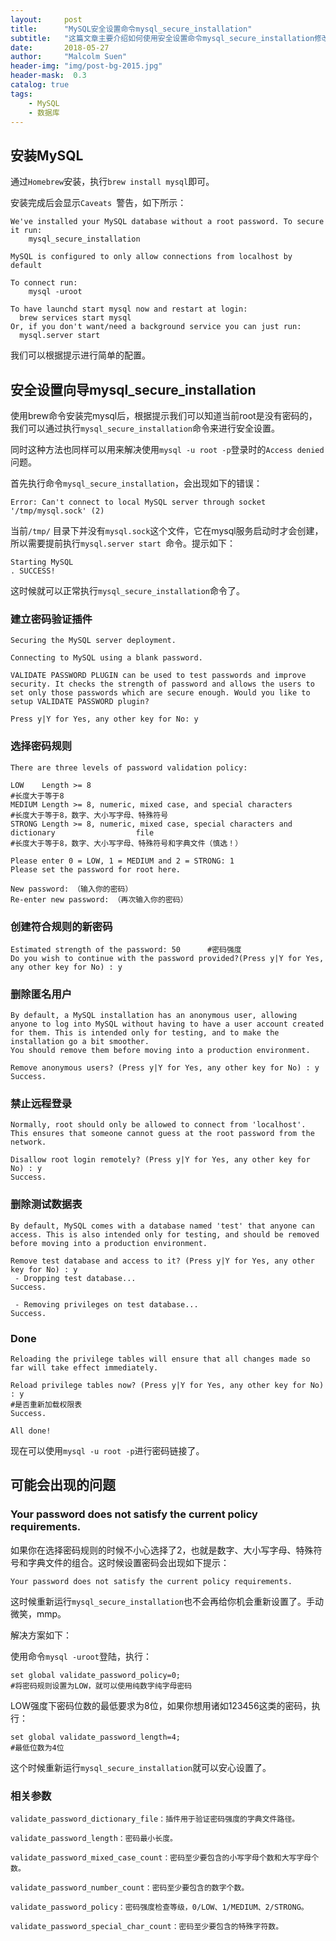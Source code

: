 ```yaml
---
layout:     post
title:      "MySQL安全设置命令mysql_secure_installation"
subtitle:   "这篇文章主要介绍如何使用安全设置命令mysql_secure_installation修改mysql密码及进行相关配置"
date:       2018-05-27
author:     "Malcolm Suen"
header-img: "img/post-bg-2015.jpg"
header-mask:  0.3
catalog: true
tags:
    - MySQL
    - 数据库
---
```


## 安装MySQL

通过`Homebrew`安装，执行`brew install mysql`即可。

安装完成后会显示`Caveats `警告，如下所示：

```
We've installed your MySQL database without a root password. To secure it run:
    mysql_secure_installation

MySQL is configured to only allow connections from localhost by default

To connect run:
    mysql -uroot

To have launchd start mysql now and restart at login:
  brew services start mysql
Or, if you don't want/need a background service you can just run:
  mysql.server start
```

我们可以根据提示进行简单的配置。

## 安全设置向导mysql_secure_installation

使用brew命令安装完mysql后，根据提示我们可以知道当前root是没有密码的，我们可以通过执行`mysql_secure_installation`命令来进行安全设置。

同时这种方法也同样可以用来解决使用`mysql -u root -p`登录时的`Access denied `问题。

首先执行命令`mysql_secure_installation`，会出现如下的错误：

```
Error: Can't connect to local MySQL server through socket '/tmp/mysql.sock' (2)
```

当前`/tmp/` 目录下并没有`mysql.sock`这个文件，它在mysql服务启动时才会创建，所以需要提前执行`mysql.server start `命令。提示如下：

```
Starting MySQL
. SUCCESS! 
```

这时候就可以正常执行`mysql_secure_installation`命令了。

### 建立密码验证插件

```
Securing the MySQL server deployment.

Connecting to MySQL using a blank password.

VALIDATE PASSWORD PLUGIN can be used to test passwords and improve security. It checks the strength of password and allows the users to set only those passwords which are secure enough. Would you like to setup VALIDATE PASSWORD plugin?

Press y|Y for Yes, any other key for No: y 
```

### 选择密码规则

```
There are three levels of password validation policy:

LOW    Length >= 8
#长度大于等于8
MEDIUM Length >= 8, numeric, mixed case, and special characters
#长度大于等于8，数字、大小写字母、特殊符号
STRONG Length >= 8, numeric, mixed case, special characters and dictionary                  file
#长度大于等于8，数字、大小写字母、特殊符号和字典文件（慎选！）

Please enter 0 = LOW, 1 = MEDIUM and 2 = STRONG: 1
Please set the password for root here.

New password: （输入你的密码）
Re-enter new password: （再次输入你的密码）
```

### 创建符合规则的新密码

```
Estimated strength of the password: 50 		#密码强度
Do you wish to continue with the password provided?(Press y|Y for Yes, any other key for No) : y
```

### 删除匿名用户

```
By default, a MySQL installation has an anonymous user, allowing anyone to log into MySQL without having to have a user account created for them. This is intended only for testing, and to make the installation go a bit smoother.
You should remove them before moving into a production environment.

Remove anonymous users? (Press y|Y for Yes, any other key for No) : y
Success.
```

### 禁止远程登录

```
Normally, root should only be allowed to connect from 'localhost'. This ensures that someone cannot guess at the root password from the network.

Disallow root login remotely? (Press y|Y for Yes, any other key for No) : y
Success.
```

### 删除测试数据表

```
By default, MySQL comes with a database named 'test' that anyone can access. This is also intended only for testing, and should be removed before moving into a production environment.

Remove test database and access to it? (Press y|Y for Yes, any other key for No) : y
 - Dropping test database...
Success.

 - Removing privileges on test database...
Success.
```

### Done

```
Reloading the privilege tables will ensure that all changes made so far will take effect immediately.

Reload privilege tables now? (Press y|Y for Yes, any other key for No) : y
#是否重新加载权限表
Success.

All done! 
```

现在可以使用`mysql -u root -p`进行密码链接了。

## 可能会出现的问题

### Your password does not satisfy the current policy requirements.

如果你在选择密码规则的时候不小心选择了2，也就是数字、大小写字母、特殊符号和字典文件的组合。这时候设置密码会出现如下提示：

```
Your password does not satisfy the current policy requirements.
```

这时候重新运行`mysql_secure_installation`也不会再给你机会重新设置了。手动微笑，mmp。

解决方案如下：

使用命令`mysql -uroot`登陆，执行：

```
set global validate_password_policy=0;  
#将密码规则设置为LOW，就可以使用纯数字纯字母密码
```

 LOW强度下密码位数的最低要求为8位，如果你想用诸如123456这类的密码，执行：

```
set global validate_password_length=4;  
#最低位数为4位
```

 这个时候重新运行`mysql_secure_installation`就可以安心设置了。

### 相关参数

```
validate_password_dictionary_file：插件用于验证密码强度的字典文件路径。

validate_password_length：密码最小长度。

validate_password_mixed_case_count：密码至少要包含的小写字母个数和大写字母个数。

validate_password_number_count：密码至少要包含的数字个数。

validate_password_policy：密码强度检查等级，0/LOW、1/MEDIUM、2/STRONG。

validate_password_special_char_count：密码至少要包含的特殊字符数。
```